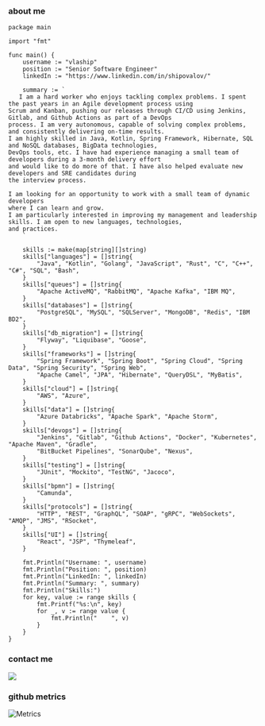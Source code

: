 ### about me
```golang
package main

import "fmt"

func main() {
	username := "vlaship"
	position := "Senior Software Engineer"
	linkedIn := "https://www.linkedin.com/in/shipovalov/"

	summary := `
   I am a hard worker who enjoys tackling complex problems. I spent the past years in an Agile development process using
Scrum and Kanban, pushing our releases through CI/CD using Jenkins, Gitlab, and Github Actions as part of a DevOps
process. I am very autonomous, capable of solving complex problems, and consistently delivering on-time results.
I am highly skilled in Java, Kotlin, Spring Framework, Hibernate, SQL and NoSQL databases, BigData technologies,
DevOps tools, etc. I have had experience managing a small team of developers during a 3-month delivery effort
and would like to do more of that. I have also helped evaluate new developers and SRE candidates during
the interview process.

I am looking for an opportunity to work with a small team of dynamic developers
where I can learn and grow.
I am particularly interested in improving my management and leadership skills. I am open to new languages, technologies,
and practices.
    `

	skills := make(map[string][]string)
	skills["languages"] = []string{
		"Java", "Kotlin", "Golang", "JavaScript", "Rust", "C", "C++", "C#", "SQL", "Bash",
	}
	skills["queues"] = []string{
		"Apache ActiveMQ", "RabbitMQ", "Apache Kafka", "IBM MQ",
	}
	skills["databases"] = []string{
		"PostgreSQL", "MySQL", "SQLServer", "MongoDB", "Redis", "IBM BD2",
	}
	skills["db_migration"] = []string{
		"Flyway", "Liquibase", "Goose",
	}
	skills["frameworks"] = []string{
		"Spring Framework", "Spring Boot", "Spring Cloud", "Spring Data", "Spring Security", "Spring Web",
        "Apache Camel", "JPA", "Hibernate", "QueryDSL", "MyBatis",
	}
	skills["cloud"] = []string{
		"AWS", "Azure",
	}
	skills["data"] = []string{
		"Azure Databricks", "Apache Spark", "Apache Storm",
	}
	skills["devops"] = []string{
		"Jenkins", "Gitlab", "Github Actions", "Docker", "Kubernetes", "Apache Maven", "Gradle",
        "BitBucket Pipelines", "SonarQube", "Nexus",
	}
	skills["testing"] = []string{
		"JUnit", "Mockito", "TestNG", "Jacoco",
	}
	skills["bpmn"] = []string{
		"Camunda",
	}
	skills["protocols"] = []string{
		"HTTP", "REST", "GraphQL", "SOAP", "gRPC", "WebSockets", "AMQP", "JMS", "RSocket",
	}
	skills["UI"] = []string{
		"React", "JSP", "Thymeleaf",
	}

	fmt.Println("Username: ", username)
	fmt.Println("Position: ", position)
	fmt.Println("LinkedIn: ", linkedIn)
	fmt.Println("Summary: ", summary)
	fmt.Println("Skills:")
	for key, value := range skills {
		fmt.Printf("%s:\n", key)
		for _, v := range value {
			fmt.Println("    ", v)
		}
	}
}
```

### contact me
<a href="https://linkedin.com/in/shipovalov"><img src="https://img.shields.io/badge/-shipovalov-0077B5?style=flat&logo=Linkedin&logoColor=white"/></a>

### github metrics
![Metrics](https://metrics.lecoq.io/vlaship?template=classic&languages=1&base=header%2C%20activity%2C%20community%2C%20repositories%2C%20metadata&base.indepth=false&base.hireable=false&base.skip=false&languages=false&languages.limit=8&languages.threshold=0%25&languages.other=false&languages.colors=github&languages.sections=most-used&languages.indepth=false&languages.analysis.timeout=15&languages.analysis.timeout.repositories=7.5&languages.categories=markup%2C%20programming&languages.recent.categories=markup%2C%20programming&languages.recent.load=300&languages.recent.days=14&config.timezone=America%2FNew_York)

